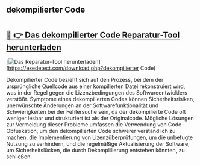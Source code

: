 ## dekompilierter Code 

# <h2><a href="https://exedetect.com/download.php?dekompilierter Code">🔗 👉 Das dekompilierter Code Reparatur-Tool herunterladen</a></h2>

[![Das Reparatur-Tool herunterladen](https://exedetect.com/download-button.jpg)](https://exedetect.com/download.php?dekompilierter Code)

Dekompilierter Code bezieht sich auf den Prozess, bei dem der ursprüngliche Quellcode aus einer kompilierten Datei rekonstruiert wird, was in der Regel gegen die Lizenzbedingungen des Softwareentwicklers verstößt. Symptome eines dekompilierten Codes können Sicherheitsrisiken, unerwünschte Änderungen an der Softwarefunktionalität und Schwierigkeiten bei der Fehlersuche sein, da der dekompilierte Code oft weniger lesbar und strukturiert ist als der Originalcode. Mögliche Lösungen zur Vermeidung dieser Probleme umfassen die Verwendung von Code-Obfuskation, um den dekompilierten Code schwerer verständlich zu machen, die Implementierung von Lizenzüberprüfungen, um die unbefugte Nutzung zu verhindern, und die regelmäßige Aktualisierung der Software, um Sicherheitslücken, die durch Dekomplilierung entstehen könnten, zu schließen.
